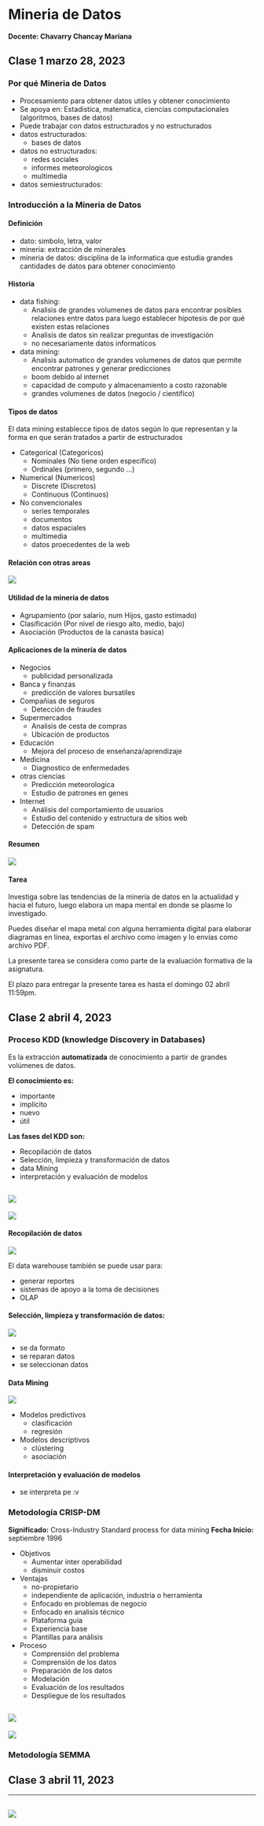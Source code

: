 # Mineria de Datos
**Docente: Chavarry Chancay Mariana** 

## Clase 1  marzo 28, 2023

### Por qué Mineria de Datos

* Procesamiento para obtener datos utiles y obtener conocimiento
* Se apoya en: Estadistica, matematica, ciencias computacionales (algoritmos, bases de datos)
* Puede trabajar con datos estructurados y no estructurados
* datos estructurados:
    * bases de datos
* datos no estructurados:
    * redes sociales
    * informes meteorologicos
    * multimedia
* datos semiestructurados: 

### Introducción a la Mineria de Datos

#### Definición

* dato: simbolo, letra, valor
* mineria: extracción de minerales
* mineria de datos: disciplina de la informatica que estudia grandes cantidades de datos para obtener conocimiento

#### Historia

* data fishing: 
    * Analisis de grandes volumenes de datos para encontrar posibles relaciones entre datos para luego establecer hipotesis de por qué existen estas relaciones
    * Analisis de datos sin realizar preguntas de investigación
    * no necesariamente datos informaticos
* data mining: 
    * Analisis automatico de grandes volumenes de datos que permite encontrar patrones y generar predicciones
    * boom debido al internet
    * capacidad de computo y almacenamiento a costo razonable
    * grandes volumenes de datos (negocio / cientifico)

#### Tipos de datos 

El data mining establecce tipos de datos según lo que representan y la forma en que serán tratados a partir de estructurados

* Categorical (Categoricos)
    * Nominales (No tiene orden especifico) 
    * Ordinales (primero, segundo ...)
* Numerical (Numericos)
    * Discrete (Discretos)
    * Continuous (Continuos)
* No convencionales
    * series temporales
    * documentos
    * datos espaciales
    * multimedia
    * datos proecedentes de la web 

#### Relación con otras areas

![](https://i.imgur.com/ljwDTqd.png)

#### Utilidad de la minería de datos

* Agrupamiento (por salario, num Hijos, gasto estimado)
* Clasificación (Por nivel de riesgo alto, medio, bajo)
* Asociación (Productos de la canasta basica)

#### Aplicaciones de la minería de datos

* Negocios
    * publicidad personalizada
* Banca y finanzas
    * predicción de valores bursatiles
* Compañias de seguros
    * Detección de fraudes
* Supermercados
    * Analisis de cesta de compras
    * Ubicación de productos
* Educación
    * Mejora del proceso de enseñanza/aprendizaje
* Medicina
    * Diagnostico de enfermedades
* otras ciencias
    * Predicción meteorologica
    * Estudio de patrones en genes
* Internet
    * Análisis del comportamiento de usuarios
    * Estudio del contenido y estructura de sitios web
    * Detección de spam

#### Resumen 
![](https://i.imgur.com/1HF5ECa.png)

#### Tarea 

Investiga sobre las tendencias de la minería de datos en la actualidad y hacia el futuro, luego elabora un mapa mental en donde se plasme lo investigado.

Puedes diseñar el mapa metal con alguna herramienta digital para elaborar diagramas en línea, exportas el archivo como imagen y lo envías como archivo PDF.

La presente tarea se considera como parte de la evaluación formativa de la asignatura.

El plazo para entregar la  presente tarea es hasta el domingo 02 abril  11:59pm.

## Clase 2  abril 4, 2023

### Proceso KDD (knowledge Discovery in Databases)

Es la extracción **automatizada** de conocimiento a partir de grandes volúmenes de datos. 

**El conocimiento es:**
* importante
* implicito
* nuevo
* útil

**Las fases del KDD son:**
* Recopilación de datos
* Selección, limpieza y transformación de datos
* data Mining
* interpretación y evaluación de modelos

![](https://i.imgur.com/YYGRvYI.png)
---
![](https://i.imgur.com/BuO99YC.png)

#### Recopilación de datos

![](https://i.imgur.com/fWnDJ05.png)

El data warehouse también se puede usar para:
* generar reportes 
* sistemas de apoyo a la toma de decisiones 
* OLAP

#### Selección, limpieza y transformación de datos:
![](https://i.imgur.com/ciBhCw8.png)

* se da formato
* se reparan datos
* se seleccionan datos

#### Data Mining

![](https://i.imgur.com/14OceRt.png)

* Modelos predictivos
    * clasificación
    * regresión
* Modelos descriptivos
    * clústering
    * asociación

#### Interpretación y evaluación de modelos

* se interpreta pe :v 

### Metodología CRISP-DM

**Significado:** Cross-Industry Standard process for data mining
**Fecha Inicio:** septiembre 1996

* Objetivos
    * Aumentar inter operabilidad 
    * disminuir costos
* Ventajas
    * no-propietario
    * independiente de aplicación, industria o herramienta
    * Enfocado en problemas de negocio
    * Enfocado en analisis técnico
    * Plataforma guía
    * Experiencia base
    * Plantillas para análisis
* Proceso
    * Comprensión del problema
    * Comprensión de los datos
    * Preparación de los datos
    * Modelación
    * Evaluación de los resultados
    * Despliegue de los resultados

![](https://i.imgur.com/OBLgA18.png)
---
![](https://i.imgur.com/1oXjWi6.png)

### Metodología SEMMA



## Clase 3  abril 11, 2023

---
![](https://i.imgur.com/R3IQYLF.png)
---
